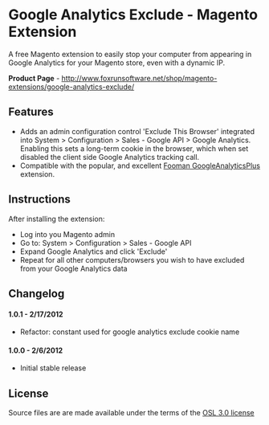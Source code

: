 Google Analytics Exclude - Magento Extension
============================================

A free Magento extension to easily stop your computer from appearing in Google Analytics for your Magento store, even with a dynamic IP.

**Product Page** - http://www.foxrunsoftware.net/shop/magento-extensions/google-analytics-exclude/

Features
--------

* Adds an admin configuration control 'Exclude This Browser' integrated into System > Configuration > Sales - Google API > Google Analytics.  Enabling this sets a long-term cookie in the browser, which when set disabled the client side Google Analytics tracking call.
* Compatible with the popular, and excellent [Fooman GoogleAnalyticsPlus](http://store.fooman.co.nz/magento-extension-googleanalyticsplus.html) extension.

Instructions
------------

After installing the extension:

* Log into you Magento admin
* Go to: System > Configuration > Sales - Google API
* Expand Google Analytics and click 'Exclude'
* Repeat for all other computers/browsers you wish to have excluded from your Google Analytics data

Changelog
---------

#### 1.0.1 - 2/17/2012 ####
* Refactor: constant used for google analytics exclude cookie name

#### 1.0.0 - 2/6/2012 ####
* Initial stable release

License
-------

Source files are are made available under the terms of the [OSL 3.0 license](http://opensource.org/licenses/osl-3.0.php)
